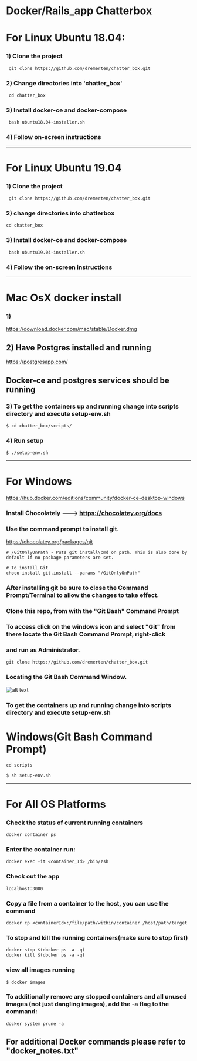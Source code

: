 # Docker/Rails_app Chatterbox

 # For Linux Ubuntu 18.04: 

### 1) Clone the project
``` git clone https://github.com/dremerten/chatter_box.git```

### 2) Change directories into 'chatter_box'
``` cd chatter_box```

### 3) Install docker-ce and docker-compose
``` bash ubuntu18.04-installer.sh```

### 4) Follow on-screen instructions 

***************************************************************************************************************************
# For Linux Ubuntu 19.04 

### 1) Clone the project
``` git clone https://github.com/dremerten/chatter_box.git```

### 2) change directories into chatterbox
```cd chatter_box```

### 3) Install docker-ce and docker-compose
``` bash ubuntu19.04-installer.sh```

### 4) Follow the on-screen instructions
**************************************************************************************************************************

# Mac OsX docker install
 
### 1) 
https://download.docker.com/mac/stable/Docker.dmg

## 2) Have Postgres installed and running 
https://postgresapp.com/

## Docker-ce and postgres services should be running

### 3) To get the containers up and running change into scripts directory and execute setup-env.sh
```$ cd chatter_box/scripts/```

### 4) Run setup
```$ ./setup-env.sh```

***************************************************************************************************************************


# For Windows
 https://hub.docker.com/editions/community/docker-ce-desktop-windows
 

### Install Chocolately ---> https://chocolatey.org/docs

###  Use the command prompt to install git.
https://chocolatey.org/packages/git

```# MUST RUN CMD AS ADMINISTRATOR
# /GitOnlyOnPath - Puts git install\cmd on path. This is also done by default if no package parameters are set.

# To install Git
choco install git.install --params "/GitOnlyOnPath"
```

### After installing git be sure to close the Command Prompt/Terminal to allow the changes to take effect.

 ### Clone this repo, from with the "Git Bash" Command Prompt
   ### To access click on the windows icon and select "Git" from there locate the Git Bash Command Prompt, right-click
   ### and run as Administrator.
```
git clone https://github.com/dremerten/chatter_box.git
```

### Locating the Git Bash Command Window.
![alt text](https://i.stack.imgur.com/soecn.png)

### To get the containers up and running change into scripts directory and execute setup-env.sh

# Windows(Git Bash Command Prompt)
```cd scripts```

```$ sh setup-env.sh```

****************************************************************************************************************

# For All OS Platforms

### Check the status of current running containers
```
docker container ps
```
### Enter the container run:
```
docker exec -it <container_Id> /bin/zsh
```
### Check out the app
```localhost:3000```

### Copy a file from a container to the host, you can use the command
```
docker cp <containerId>:/file/path/within/container /host/path/target
```

### To stop and kill the running containers(make sure to stop first)
```
docker stop $(docker ps -a -q)
docker kill $(docker ps -a -q)
```

### view all images running
```
$ docker images
```

### To additionally remove any stopped containers and all unused images (not just dangling images), add the -a flag to the command:
```
docker system prune -a
```
## For additional Docker commands please refer to "docker_notes.txt"

